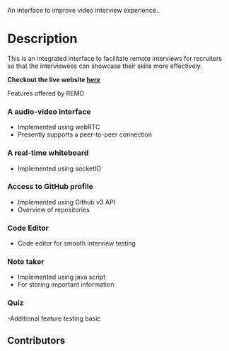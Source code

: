 
An interface to improve video interview experience.. 

# Description

This is an integrated interface to facilitate remote interviews for recruiters so that the interviewees can showcase their skills more effectively.

**Checkout the live website [here]()**

Features offered by REMO

### A audio-video interface ###
- Implemented using webRTC
- Presently supports a peer-to-peer connection

### A real-time whiteboard ###
- Implemented using socketIO

### Access to GitHub profile ##
- Implemented using Github v3 API
- Overview of repositories 
    
### Code Editor ###
- Code editor for smooth interview testing

### Note taker ##
- Implemented using java script 
- For storing important information

### Quiz ##
-Additional feature testing basic 


## Contributors ##

